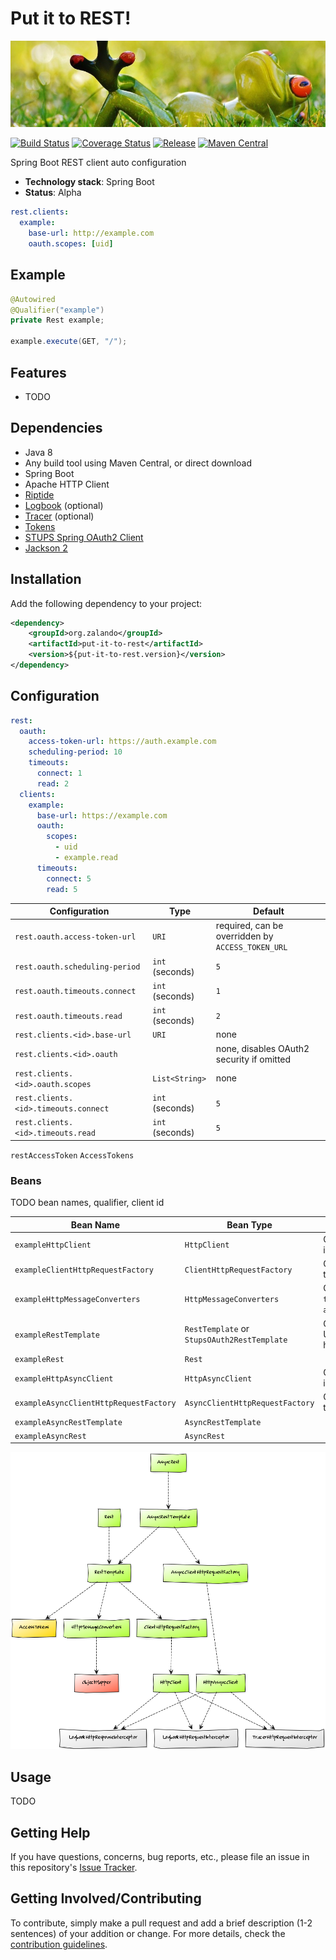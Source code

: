 # Put it to REST!

[![Relaxing frog](docs/frog.jpg)](https://pixabay.com/en/frog-meadow-relaxed-relaxation-fig-1109795/)

[![Build Status](https://img.shields.io/travis/zalando/put-it-to-rest.svg)](https://travis-ci.org/zalando/put-it-to-rest)
[![Coverage Status](https://img.shields.io/coveralls/zalando/put-it-to-rest.svg)](https://coveralls.io/r/zalando/put-it-to-rest)
[![Release](https://img.shields.io/github/release/zalando/put-it-to-rest.svg)](https://github.com/zalando/put-it-to-rest/releases)
[![Maven Central](https://img.shields.io/maven-central/v/org.zalando/put-it-to-rest-parent.svg)](https://maven-badges.herokuapp.com/maven-central/org.zalando/put-it-to-rest)

Spring Boot REST client auto configuration

- **Technology stack**: Spring Boot
- **Status**:  Alpha

```yaml
rest.clients:
  example:
    base-url: http://example.com
    oauth.scopes: [uid]
```

## Example

```java
@Autowired
@Qualifier("example")
private Rest example;

example.execute(GET, "/");
```

## Features

- TODO

## Dependencies

- Java 8
- Any build tool using Maven Central, or direct download
- Spring Boot
- Apache HTTP Client
- [Riptide](https://github.com/zalando/riptide)
- [Logbook](https://github.com/zalando/logbook) (optional)
- [Tracer](https://github.com/zalando/tracer) (optional)
- [Tokens](https://github.com/zalando-stups/tokens)
- [STUPS Spring OAuth2 Client](https://github.com/zalando-stups/stups-spring-oauth2-support/tree/master/stups-spring-oauth2-client)
- [Jackson 2](https://github.com/FasterXML/jackson)

## Installation

Add the following dependency to your project:

```xml
<dependency>
    <groupId>org.zalando</groupId>
    <artifactId>put-it-to-rest</artifactId>
    <version>${put-it-to-rest.version}</version>
</dependency>
```

## Configuration

```yaml
rest:
  oauth:
    access-token-url: https://auth.example.com
    scheduling-period: 10
    timeouts:
      connect: 1
      read: 2
  clients:
    example:
      base-url: https://example.com
      oauth:
        scopes:
          - uid
          - example.read
      timeouts:
        connect: 5
        read: 5
```

| Configuration                        | Type            | Default                                            |
|--------------------------------------|-----------------|----------------------------------------------------|
| `rest.oauth.access-token-url`        | `URI`           | required, can be overridden by `ACCESS_TOKEN_URL`  |
| `rest.oauth.scheduling-period`       | `int` (seconds) | `5`                                                |
| `rest.oauth.timeouts.connect`        | `int` (seconds) | `1`                                                |
| `rest.oauth.timeouts.read`           | `int` (seconds) | `2`                                                |
| `rest.clients.<id>.base-url`         | `URI`           | none                                               |
| `rest.clients.<id>.oauth`            |                 | none, disables OAuth2 security if omitted          |
| `rest.clients.<id>.oauth.scopes`     | `List<String>`  | none                                               |
| `rest.clients.<id>.timeouts.connect` | `int` (seconds) | `5`                                                |
| `rest.clients.<id>.timeouts.read`    | `int` (seconds) | `5`                                                |

`restAccessToken` `AccessTokens`

### Beans

TODO bean names, qualifier, client id

| Bean Name                              | Bean Type                                   | Default                                        |
|----------------------------------------|---------------------------------------------|------------------------------------------------|
| `exampleHttpClient`                    | `HttpClient`                                | Configures interceptors                        |
| `exampleClientHttpRequestFactory`      | `ClientHttpRequestFactory`                  | Configures timeouts                            |
| `exampleHttpMessageConverters`         | `HttpMessageConverters`                     | Configures `text/plain` and `application/json` |
| `exampleRestTemplate`                  | `RestTemplate` or `StupsOAuth2RestTemplate` | Configures base URL and error handler          |
| `exampleRest`                          | `Rest`                                      |                                                |
| `exampleHttpAsyncClient`               | `HttpAsyncClient`                           | Configures interceptors                        |
| `exampleAsyncClientHttpRequestFactory` | `AsyncClientHttpRequestFactory`             | Configures timeouts                            |
| `exampleAsyncRestTemplate`             | `AsyncRestTemplate`                         |                                                |
| `exampleAsyncRest`                     | `AsyncRest`                                 |                                                |

![Client Dependency Graph](docs/graph.png)

## Usage

TODO

## Getting Help

If you have questions, concerns, bug reports, etc., please file an issue in this repository's
[Issue Tracker](issues).

## Getting Involved/Contributing

To contribute, simply make a pull request and add a brief description (1-2 sentences) of your addition or change. For
more details, check the [contribution guidelines](CONTRIBUTING.md).
